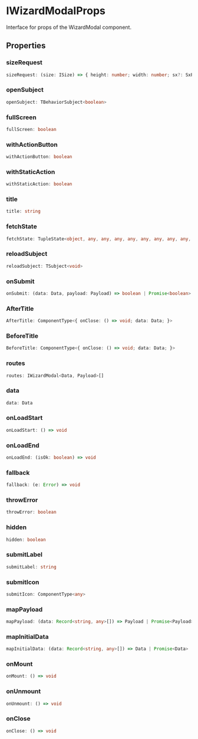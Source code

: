 # IWizardModalProps

Interface for props of the WizardModal component.

## Properties

### sizeRequest

```ts
sizeRequest: (size: ISize) => { height: number; width: number; sx?: SxProps<any>; }
```

### openSubject

```ts
openSubject: TBehaviorSubject<boolean>
```

### fullScreen

```ts
fullScreen: boolean
```

### withActionButton

```ts
withActionButton: boolean
```

### withStaticAction

```ts
withStaticAction: boolean
```

### title

```ts
title: string
```

### fetchState

```ts
fetchState: TupleState<object, any, any, any, any, any, any, any, any, any, any> | ObjectState<object, any>
```

### reloadSubject

```ts
reloadSubject: TSubject<void>
```

### onSubmit

```ts
onSubmit: (data: Data, payload: Payload) => boolean | Promise<boolean>
```

### AfterTitle

```ts
AfterTitle: ComponentType<{ onClose: () => void; data: Data; }>
```

### BeforeTitle

```ts
BeforeTitle: ComponentType<{ onClose: () => void; data: Data; }>
```

### routes

```ts
routes: IWizardModal<Data, Payload>[]
```

### data

```ts
data: Data
```

### onLoadStart

```ts
onLoadStart: () => void
```

### onLoadEnd

```ts
onLoadEnd: (isOk: boolean) => void
```

### fallback

```ts
fallback: (e: Error) => void
```

### throwError

```ts
throwError: boolean
```

### hidden

```ts
hidden: boolean
```

### submitLabel

```ts
submitLabel: string
```

### submitIcon

```ts
submitIcon: ComponentType<any>
```

### mapPayload

```ts
mapPayload: (data: Record<string, any>[]) => Payload | Promise<Payload>
```

### mapInitialData

```ts
mapInitialData: (data: Record<string, any>[]) => Data | Promise<Data>
```

### onMount

```ts
onMount: () => void
```

### onUnmount

```ts
onUnmount: () => void
```

### onClose

```ts
onClose: () => void
```
